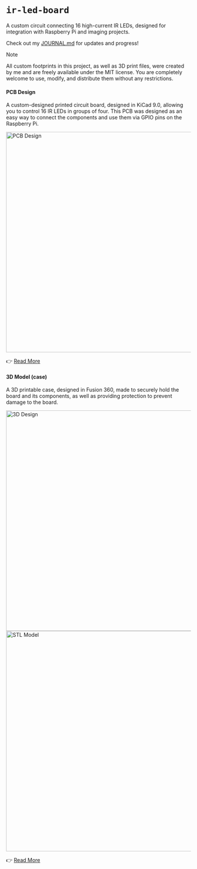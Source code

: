# `ir-led-board`
A custom circuit connecting 16 high-current IR LEDs, designed for integration with Raspberry Pi and imaging projects.

Check out my [JOURNAL.md](JOURNAL.md) for updates and progress!

> [!NOTE]  
> All custom footprints in this project, as well as 3D print files, were created by me and are freely available under the MIT license. You are completely welcome to use, modify, and distribute them without any restrictions.

#### PCB Design
A custom-designed printed circuit board, designed in KiCad 9.0, allowing you to control 16 IR LEDs in groups of four. This PCB was designed as an easy way to connect the components and use them via GPIO pins on the Raspberry Pi.

<img src="https://github.com/user-attachments/assets/892acb49-c153-4012-a20d-3f0a2753174f" alt="PCB Design" width="600"/>

👉 [Read More](KiCad_PCB/README.md)

#### 3D Model (case)
A 3D printable case, designed in Fusion 360, made to securely hold the board and its components, as well as providing protection to prevent damage to the board.

<img src="https://github.com/user-attachments/assets/5dac2d5d-b5b4-4978-b274-93c94a39c024" alt="3D Design" width="600"/>
<br>
<img src="https://github.com/user-attachments/assets/e2bcc478-69ee-43c3-85f9-165e64d9afaa" alt="STL Model" width="600"/>

👉 [Read More](3D_Print/README.md)
